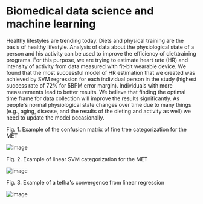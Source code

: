 # Biomedical data science and machine learning
Healthy lifestyles are trending today. Diets and physical training are the basis of healthy lifestyle. Analysis of data about the physiological state of a person and his activity can be used to improve the efficiency of diet\training programs. For this purpose, we are trying to estimate heart rate (HR) and intensity of activity from data measured with fit-bit wearable device. We found that the most successful model of HR estimation that we created was achieved by SVM regression for each individual person in the study (highest success rate of 72% for 5BPM error margin). Individuals with more measurements lead to better results. We believe that finding the optimal time frame for data collection will improve the results significantly. As people's normal physiological state changes over time due to many things (e.g., aging, disease, and the results of the dieting and activity as well) we need to update the model occasionally.

Fig. 1.	Example of the confusion matrix of fine tree categorization for the MET

![image](https://user-images.githubusercontent.com/111680890/220383787-9d9d2263-40a7-4b68-ab2a-1a04756d50f6.png)

Fig. 2.	Example of linear SVM categorization for the MET

![image](https://user-images.githubusercontent.com/111680890/220383901-e0c04504-611a-4797-9196-13869a9b7a60.png)

Fig. 3. Example of a tetha's convergence from linear regression

![image](https://user-images.githubusercontent.com/111680890/220384062-f34aa44e-5d9b-45e7-a0cf-f9432163a534.png)
